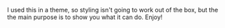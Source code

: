 I used this in a theme, so styling isn't going to work out of the box, but the
the main purpose is to show you what it can do. Enjoy!
